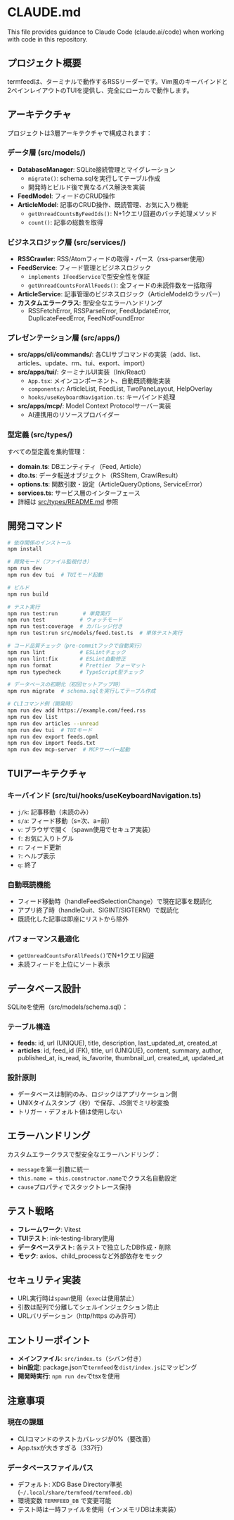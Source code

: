 # CLAUDE.md

This file provides guidance to Claude Code (claude.ai/code) when working with code in this repository.

## プロジェクト概要

termfeedは、ターミナルで動作するRSSリーダーです。Vim風のキーバインドと2ペインレイアウトのTUIを提供し、完全にローカルで動作します。

## アーキテクチャ

プロジェクトは3層アーキテクチャで構成されます：

### データ層 (src/models/)
- **DatabaseManager**: SQLite接続管理とマイグレーション
  - `migrate()`: schema.sqlを実行してテーブル作成
  - 開発時とビルド後で異なるパス解決を実装
- **FeedModel**: フィードのCRUD操作
- **ArticleModel**: 記事のCRUD操作、既読管理、お気に入り機能
  - `getUnreadCountsByFeedIds()`: N+1クエリ回避のバッチ処理メソッド
  - `count()`: 記事の総数を取得

### ビジネスロジック層 (src/services/)
- **RSSCrawler**: RSS/Atomフィードの取得・パース（rss-parser使用）
- **FeedService**: フィード管理とビジネスロジック
  - `implements IFeedService`で型安全性を保証
  - `getUnreadCountsForAllFeeds()`: 全フィードの未読件数を一括取得
- **ArticleService**: 記事管理のビジネスロジック（ArticleModelのラッパー）
- **カスタムエラークラス**: 型安全なエラーハンドリング
  - RSSFetchError, RSSParseError, FeedUpdateError, DuplicateFeedError, FeedNotFoundError

### プレゼンテーション層 (src/apps/)
- **src/apps/cli/commands/**: 各CLIサブコマンドの実装（add、list、articles、update、rm、tui、export、import）
- **src/apps/tui/**: ターミナルUI実装（Ink/React）
  - `App.tsx`: メインコンポーネント、自動既読機能実装
  - `components/`: ArticleList, FeedList, TwoPaneLayout, HelpOverlay
  - `hooks/useKeyboardNavigation.ts`: キーバインド処理
- **src/apps/mcp/**: Model Context Protocolサーバー実装
  - AI連携用のリソースプロバイダー

### 型定義 (src/types/)
すべての型定義を集約管理：
- **domain.ts**: DBエンティティ（Feed, Article）
- **dto.ts**: データ転送オブジェクト（RSSItem, CrawlResult）
- **options.ts**: 関数引数・設定（ArticleQueryOptions, ServiceError）
- **services.ts**: サービス層のインターフェース
- 詳細は [src/types/README.md](src/types/README.md) 参照

## 開発コマンド

```bash
# 依存関係のインストール
npm install

# 開発モード（ファイル監視付き）
npm run dev
npm run dev tui  # TUIモード起動

# ビルド
npm run build

# テスト実行
npm run test:run        # 単発実行
npm run test           # ウォッチモード
npm run test:coverage  # カバレッジ付き
npm run test:run src/models/feed.test.ts  # 単体テスト実行

# コード品質チェック（pre-commitフックで自動実行）
npm run lint           # ESLintチェック
npm run lint:fix       # ESLint自動修正
npm run format         # Prettier フォーマット
npm run typecheck      # TypeScript型チェック

# データベースの初期化（初回セットアップ時）
npm run migrate  # schema.sqlを実行してテーブル作成

# CLIコマンド例（開発時）
npm run dev add https://example.com/feed.rss
npm run dev list
npm run dev articles --unread
npm run dev tui  # TUIモード
npm run dev export feeds.opml
npm run dev import feeds.txt
npm run dev mcp-server  # MCPサーバー起動
```

## TUIアーキテクチャ

### キーバインド (src/tui/hooks/useKeyboardNavigation.ts)
- `j/k`: 記事移動（未読のみ）
- `s/a`: フィード移動（s=次、a=前）
- `v`: ブラウザで開く（spawn使用でセキュア実装）
- `f`: お気に入りトグル
- `r`: フィード更新
- `?`: ヘルプ表示
- `q`: 終了

### 自動既読機能
- フィード移動時（handleFeedSelectionChange）で現在記事を既読化
- アプリ終了時（handleQuit、SIGINT/SIGTERM）で既読化
- 既読化した記事は即座にリストから除外

### パフォーマンス最適化
- `getUnreadCountsForAllFeeds()`でN+1クエリ回避
- 未読フィードを上位にソート表示

## データベース設計

SQLiteを使用（src/models/schema.sql）：

### テーブル構造
- **feeds**: id, url (UNIQUE), title, description, last_updated_at, created_at
- **articles**: id, feed_id (FK), title, url (UNIQUE), content, summary, author, published_at, is_read, is_favorite, thumbnail_url, created_at, updated_at

### 設計原則
- データベースは制約のみ、ロジックはアプリケーション側
- UNIXタイムスタンプ（秒）で保存、JS側でミリ秒変換
- トリガー・デフォルト値は使用しない

## エラーハンドリング

カスタムエラークラスで型安全なエラーハンドリング：
- `message`を第一引数に統一
- `this.name = this.constructor.name`でクラス名自動設定
- `cause`プロパティでスタックトレース保持

## テスト戦略

- **フレームワーク**: Vitest
- **TUIテスト**: ink-testing-library使用
- **データベーステスト**: 各テストで独立したDB作成・削除
- **モック**: axios、child_processなど外部依存をモック

## セキュリティ実装

- URL実行時は`spawn`使用（`exec`は使用禁止）
- 引数は配列で分離してシェルインジェクション防止
- URLバリデーション（http/https のみ許可）

## エントリーポイント

- **メインファイル**: `src/index.ts`（シバン付き）
- **bin設定**: package.jsonで`termfeed`を`dist/index.js`にマッピング
- **開発時実行**: `npm run dev`でtsxを使用

## 注意事項

### 現在の課題
- CLIコマンドのテストカバレッジが0%（要改善）
- App.tsxが大きすぎる（337行）

### データベースファイルパス
- デフォルト: XDG Base Directory準拠 (`~/.local/share/termfeed/termfeed.db`)
- 環境変数 `TERMFEED_DB` で変更可能
- テスト時は一時ファイルを使用（インメモリDBは未実装）